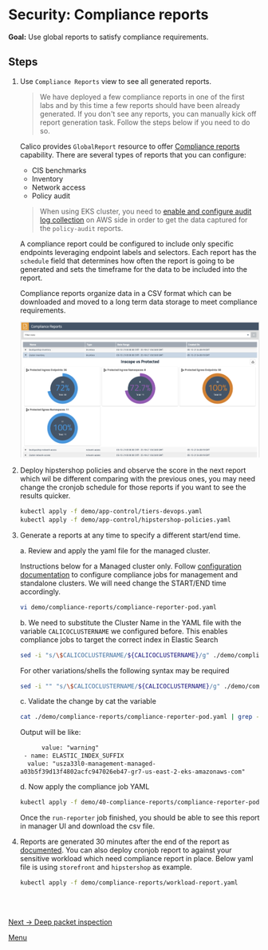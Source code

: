 # Security: Compliance reports

**Goal:** Use global reports to satisfy compliance requirements.

## Steps

1. Use `Compliance Reports` view to see all generated reports.

    >We have deployed a few compliance reports in one of the first labs and by this time a few reports should have been already generated. If you don't see any reports, you can manually kick off report generation task. Follow the steps below if you need to do so.

    Calico provides `GlobalReport` resource to offer [Compliance reports](https://docs.tigera.io/compliance/compliance-reports/) capability. There are several types of reports that you can configure:

    - CIS benchmarks
    - Inventory
    - Network access
    - Policy audit

    >When using EKS cluster, you need to [enable and configure audit log collection](https://docs.tigera.io/compliance/compliance-reports/compliance-managed-cloud#enable-audit-logs-in-eks) on AWS side in order to get the data captured for the `policy-audit` reports.

    A compliance report could be configured to include only specific endpoints leveraging endpoint labels and selectors. Each report has the `schedule` field that determines how often the report is going to be generated and sets the timeframe for the data to be included into the report.

    Compliance reports organize data in a CSV format which can be downloaded and moved to a long term data storage to meet compliance requirements.

    ![compliance report](../img/compliance-report.png)


2. Deploy hipstershop policies and observe the score in the next report which wil be different comparing with the previous ones, you may need change the cronjob schedule for those reports if you want to see the results quicker.

   ```bash
   kubectl apply -f demo/app-control/tiers-devops.yaml
   kubectl apply -f demo/app-control/hipstershop-policies.yaml
   ```

3. Generate a reports at any time to specify a different start/end time.
   
   a. Review and apply the yaml file for the managed cluster.

    Instructions below for a Managed cluster only. Follow [configuration documentation](https://docs.tigera.io/compliance/overview#run-reports) to configure compliance jobs for management and standalone clusters. We will need change the START/END time accordingly.

    ```bash
    vi demo/compliance-reports/compliance-reporter-pod.yaml
    ```

   b. We need to substitute the Cluster Name in the YAML file with the variable `CALICOCLUSTERNAME` we configured before. This enables compliance jobs to target the correct index in Elastic Search
	```bash
	sed -i "s/\$CALICOCLUSTERNAME/${CALICOCLUSTERNAME}/g" ./demo/compliance-reports/compliance-reporter-pod.yaml
	```
	For other variations/shells the following syntax may be required

	```bash
	sed -i "" "s/\$CALICOCLUSTERNAME/${CALICOCLUSTERNAME}/g" ./demo/compliance-reports/compliance-reporter-pod.yaml
	```

   c. Validate the change by cat the variable
    ```bash
    cat ./demo/compliance-reports/compliance-reporter-pod.yaml | grep -B 2 -A 0 $CALICOCLUSTERNAME
    ```

   Output will be like:
    ```text
          value: "warning"
     - name: ELASTIC_INDEX_SUFFIX
      value: "usza33l0-management-managed-a03b5f39d13f4802acfc947026eb47-gr7-us-east-2-eks-amazonaws-com"
    ```    

   d. Now apply the compliance job YAML
	```bash
	kubectl apply -f demo/40-compliance-reports/compliance-reporter-pod.yaml
	```

    Once the `run-reporter` job finished, you should be able to see this report in manager UI and download the csv file. 

4. Reports are generated 30 minutes after the end of the report as [documented](https://docs.tigera.io/compliance/overview#change-the-default-report-generation-time). You can also deploy cronjob report to against your sensitive workload which need compliance report in place. Below yaml file is using `storefront` and `hipstershop` as example.

	```bash
	kubectl apply -f demo/compliance-reports/workload-report.yaml
	```


<br>

<br>



[Next -> Deep packet inspection](../modules/deep-packet-inspection.md)

[Menu](../README.md)